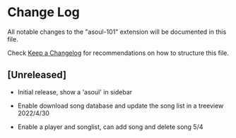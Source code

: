 # Change Log

All notable changes to the "asoul-101" extension will be documented in this file.

Check [Keep a Changelog](http://keepachangelog.com/) for recommendations on how to structure this file.

## [Unreleased]

- Initial release, show a 'asoul' in sidebar

- Enable download song database and update the song list in a treeview 2022/4/30

- Enable a player and songlist, can add song and delete song 5/4
